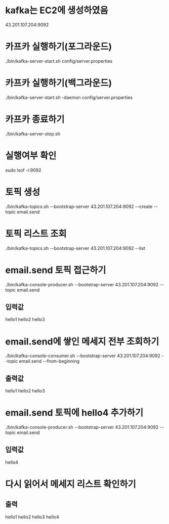 # kafka는 EC2에 생성하였음
43.201.107.204:9092

# 카프카 실행하기(포그라운드)
./bin/kafka-server-start.sh config/server.properties

# 카프카 실행하기(백그라운드)
./bin/kafka-server-start.sh -daemon config/server.properties

# 카프카 종료하기
./bin/kafka-server-stop.sh
# 실행여부 확인
sudo lsof -i:9092

# 토픽 생성
./bin/kafka-topics.sh --bootstrap-server 43.201.107.204:9092 --create --topic email.send

# 토픽 리스트 조회
./bin/kafka-topics.sh --bootstrap-server 43.201.107.204:9092 --list

# email.send 토픽 접근하기
./bin/kafka-console-producer.sh --bootstrap-server 43.201.107.204:9092 --topic email.send
## 입력값
hello1
hello2
hello3

# email.send에 쌓인 메세지 전부 조회하기
./bin/kafka-console-consumer.sh --bootstrap-server 43.201.107.204:9092 --topic email.send --from-beginning
## 출력값
hello1
hello2
hello3

# email.send 토픽에 hello4 추가하기
./bin/kafka-console-producer.sh --bootstrap-server 43.201.107.204:9092 --topic email.send
## 입력값
hello4

# 다시 읽어서 메세지 리스트 확인하기
## 출력
hello1
hello2
hello3
hello4